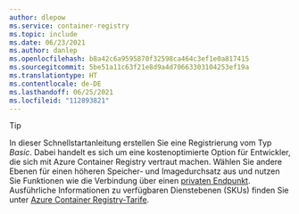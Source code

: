 ```yaml
---
author: dlepow
ms.service: container-registry
ms.topic: include
ms.date: 06/23/2021
ms.author: danlep
ms.openlocfilehash: b8a42c6a9595870f32598ca464c3ef1e0a817415
ms.sourcegitcommit: 5be51a11c63f21e8d9a4d70663303104253ef19a
ms.translationtype: HT
ms.contentlocale: de-DE
ms.lasthandoff: 06/25/2021
ms.locfileid: "112893821"
---
```

> [!TIP]
> In dieser Schnellstartanleitung erstellen Sie eine Registrierung vom Typ *Basic*. Dabei handelt es sich um eine kostenoptimierte Option für Entwickler, die sich mit Azure Container Registry vertraut machen. Wählen Sie andere Ebenen für einen höheren Speicher- und Imagedurchsatz aus und nutzen Sie Funktionen wie die Verbindung über einen [privaten Endpunkt](../articles/container-registry/container-registry-private-link.md). Ausführliche Informationen zu verfügbaren Dienstebenen (SKUs) finden Sie unter [Azure Container Registry-Tarife](../articles/container-registry/container-registry-skus.md). 